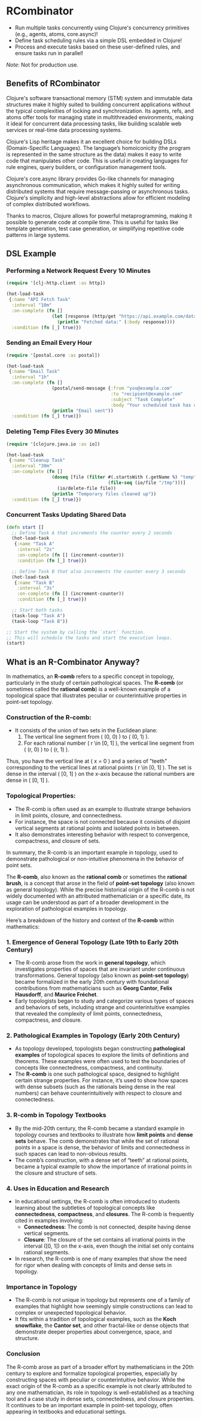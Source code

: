# RCombinator

* Run multiple tasks concurrently using Clojure's concurrency primitives (e.g., agents, atoms, core.async)! 
* Define task scheduling rules via a simple DSL embedded in Clojure! 
* Process and execute tasks based on these user-defined rules, and ensure tasks run in parallel!

*Note*: Not for production use.

## Benefits of RCombinator
Clojure's software transactional memory (STM) system and immutable data structures make it highly suited to building concurrent applications without the typical complexities of locking and synchronization. Its agents, refs, and atoms offer tools for managing state in multithreaded environments, making it ideal for concurrent data processing tasks, like building scalable web services or real-time data processing systems.

Clojure's Lisp heritage makes it an excellent choice for building DSLs (Domain-Specific Languages). The language’s homoiconicity (the program is represented in the same structure as the data) makes it easy to write code that manipulates other code. This is useful in creating languages for rule engines, query builders, or configuration management tools.

Clojure's core.async library provides Go-like channels for managing asynchronous communication, which makes it highly suited for writing distributed systems that require message-passing or asynchronous tasks. Clojure's simplicity and high-level abstractions allow for efficient modeling of complex distributed workflows.

Thanks to macros, Clojure allows for powerful metaprogramming, making it possible to generate code at compile time. This is useful for tasks like template generation, test case generation, or simplifying repetitive code patterns in large systems.

## DSL Example

### Performing a Network Request Every 10 Minutes

```clojure
(require '[clj-http.client :as http])

(hot-load-task
 {:name "API Fetch Task"
  :interval "10m"
  :on-complete (fn []
                 (let [response (http/get "https://api.example.com/data")]
                   (println "Fetched data:" (:body response))))
  :condition (fn [_] true)})
```

### Sending an Email Every Hour
```clojure
(require '[postal.core :as postal])

(hot-load-task
 {:name "Email Task"
  :interval "1h"
  :on-complete (fn []
                 (postal/send-message {:from "you@example.com"
                                       :to "recipient@example.com"
                                       :subject "Task Complete"
                                       :body "Your scheduled task has completed successfully."})
                 (println "Email sent"))
  :condition (fn [_] true)})
```

### Deleting Temp Files Every 30 Minutes

```clojure
(require '[clojure.java.io :as io])

(hot-load-task
 {:name "Cleanup Task"
  :interval "30m"
  :on-complete (fn []
                 (doseq [file (filter #(.startsWith (.getName %) "temp")
                                      (file-seq (io/file "/tmp")))]
                   (io/delete-file file))
                 (println "Temporary files cleaned up"))
  :condition (fn [_] true)})
```

### Concurrent Tasks Updating Shared Data 
```clojure
(defn start []
  ;; Define Task A that increments the counter every 2 seconds
  (hot-load-task
   {:name "Task A"
    :interval "2s"
    :on-complete (fn [] (increment-counter))
    :condition (fn [_] true)})

  ;; Define Task B that also increments the counter every 3 seconds
  (hot-load-task
   {:name "Task B"
    :interval "3s"
    :on-complete (fn [] (increment-counter))
    :condition (fn [_] true)})

  ;; Start both tasks
  (task-loop "Task A")
  (task-loop "Task B"))

;; Start the system by calling the `start` function.
;; This will schedule the tasks and start the execution loops.
(start)
```
## What is an R-Combinator Anyway?
In mathematics, an **R-comb** refers to a specific concept in topology, particularly in the study of certain pathological spaces. The **R-comb** (or sometimes called the **rational comb**) is a well-known example of a topological space that illustrates peculiar or counterintuitive properties in point-set topology.

### Construction of the R-comb:
- It consists of the union of two sets in the Euclidean plane:
  1. The vertical line segment from \( (0, 0) \) to \( (0, 1) \).
  2. For each rational number \( r \in [0, 1] \), the vertical line segment from \( (r, 0) \) to \( (r, 1) \).

Thus, you have the vertical line at \( x = 0 \) and a series of "teeth" corresponding to the vertical lines at rational points \( r \in [0, 1] \). The set is dense in the interval \( [0, 1] \) on the x-axis because the rational numbers are dense in \( [0, 1] \).

### Topological Properties:
- The R-comb is often used as an example to illustrate strange behaviors in limit points, closure, and connectedness.
- For instance, the space is not connected because it consists of disjoint vertical segments at rational points and isolated points in between.
- It also demonstrates interesting behavior with respect to convergence, compactness, and closure of sets.

In summary, the R-comb is an important example in topology, used to demonstrate pathological or non-intuitive phenomena in the behavior of point sets.

The **R-comb**, also known as the **rational comb** or sometimes the **rational brush**, is a concept that arose in the field of **point-set topology** (also known as general topology). While the precise historical origin of the R-comb is not widely documented with an attributed mathematician or a specific date, its usage can be understood as part of a broader development in the exploration of pathological examples in topology. 

Here’s a breakdown of the history and context of the **R-comb** within mathematics:

### 1. **Emergence of General Topology (Late 19th to Early 20th Century)**
- The R-comb arose from the work in **general topology**, which investigates properties of spaces that are invariant under continuous transformations. General topology (also known as **point-set topology**) became formalized in the early 20th century with foundational contributions from mathematicians such as **Georg Cantor**, **Felix Hausdorff**, and **Maurice Fréchet**.
- Early topologists began to study and categorize various types of spaces and behaviors of sets, including strange and counterintuitive examples that revealed the complexity of limit points, connectedness, compactness, and closure.

### 2. **Pathological Examples in Topology (Early 20th Century)**
- As topology developed, topologists began constructing **pathological examples** of topological spaces to explore the limits of definitions and theorems. These examples were often used to test the boundaries of concepts like connectedness, compactness, and continuity.
- The **R-comb** is one such pathological space, designed to highlight certain strange properties. For instance, it’s used to show how spaces with dense subsets (such as the rationals being dense in the real numbers) can behave counterintuitively with respect to closure and connectedness.

### 3. **R-comb in Topology Textbooks**
- By the mid-20th century, the R-comb became a standard example in topology courses and textbooks to illustrate how **limit points** and **dense sets** behave. The comb demonstrates that while the set of rational points in a space is dense, the behavior of limits and connectedness in such spaces can lead to non-obvious results.
- The comb’s construction, with a dense set of “teeth” at rational points, became a typical example to show the importance of irrational points in the closure and structure of sets.

### 4. **Uses in Education and Research**
- In educational settings, the R-comb is often introduced to students learning about the subtleties of topological concepts like **connectedness**, **compactness**, and **closures**. The R-comb is frequently cited in examples involving:
  - **Connectedness**: The comb is not connected, despite having dense vertical segments.
  - **Closure**: The closure of the set contains all irrational points in the interval \([0, 1]\) on the x-axis, even though the initial set only contains rational segments.
- In research, the R-comb is one of many examples that show the need for rigor when dealing with concepts of limits and dense sets in topology.

### Importance in Topology
- The R-comb is not unique in topology but represents one of a family of examples that highlight how seemingly simple constructions can lead to complex or unexpected topological behavior. 
- It fits within a tradition of topological examples, such as the **Koch snowflake**, the **Cantor set**, and other fractal-like or dense objects that demonstrate deeper properties about convergence, space, and structure.

### Conclusion
The R-comb arose as part of a broader effort by mathematicians in the 20th century to explore and formalize topological properties, especially by constructing spaces with peculiar or counterintuitive behavior. While the exact origin of the R-comb as a specific example is not clearly attributed to any one mathematician, its role in topology is well-established as a teaching tool and a case study in dense sets, connectedness, and closure properties. It continues to be an important example in point-set topology, often appearing in textbooks and educational settings.
